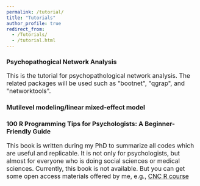 ```yaml
---
permalink: /tutorial/
title: "Tutorials"
author_profile: true
redirect_from: 
  - /Tutorials/
  - /tutorial.html
---
```



### Psychopathogical Network Analysis
<font size="3">This is the tutorial for psychopathological network analysis. The related packages will be used such as "bootnet", "qgrap", and "networktools".</font>

### Mutilevel modeling/linear mixed-effect model


### 100 R Programming Tips for Psychologists: A Beginner-Friendly Guide
<font size="3">This book is written during my PhD to summarize all codes which are useful and replicable. It is not only for psychologists, but almost for everyone who is doing social sciences or medical sciences. Currently, this book is not available. But you can get some open access materials offered by me, e.g., [CNC R course](https://github.com/lanzhou-psy/CNC-R_course/tree/main) </font>

